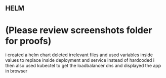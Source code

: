 ## HELM

# (Please review screenshots folder for proofs)

i created a helm chart
deleted irrelevant files and used variables inside values 
to replace inside deployment and service instead of hardcoded
i then also used kubectel to get the loadbalancer dns and displayed the app in browser